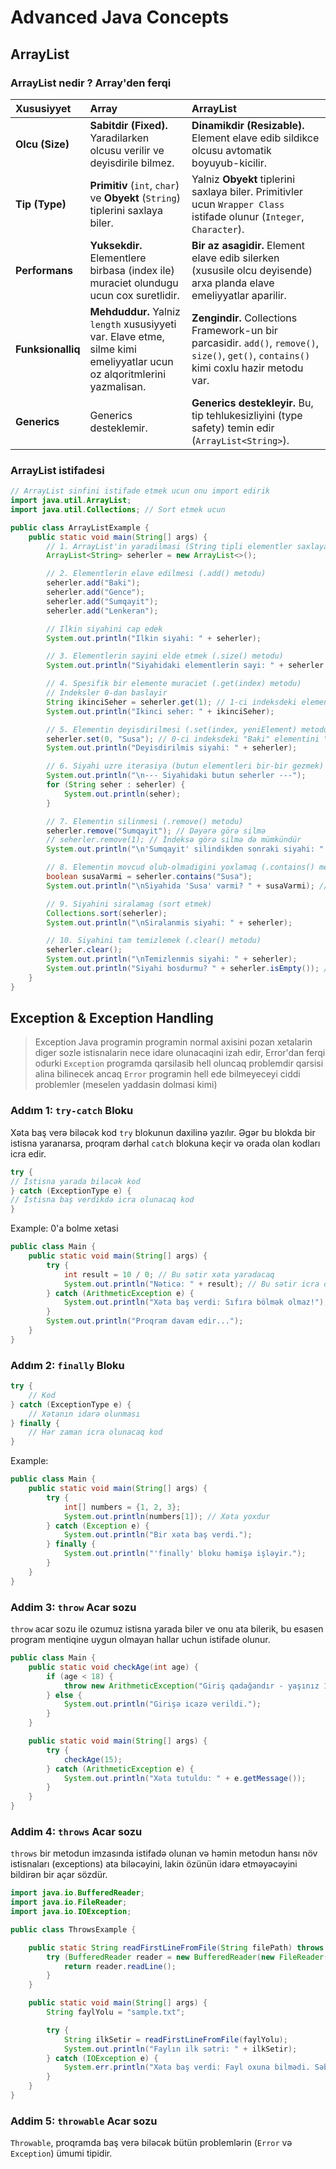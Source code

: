 # Advanced Java Concepts

## ArrayList

### ArrayList nedir ? Array'den ferqi

| Xususiyyet        | Array                                                                                                                  | ArrayList                                                                                                                                 |
| :---------------- | :--------------------------------------------------------------------------------------------------------------------- | :---------------------------------------------------------------------------------------------------------------------------------------- |
| **Olcu (Size)**   | **Sabitdir (Fixed).** Yaradilarken olcusu verilir ve deyisdirile bilmez.                                               | **Dinamikdir (Resizable).** Element elave edib sildikce olcusu avtomatik boyuyub-kicilir.                                                 |
| **Tip (Type)**    | **Primitiv** (`int`, `char`) ve **Obyekt** (`String`) tiplerini saxlaya biler.                                         | Yalniz **Obyekt** tiplerini saxlaya biler. Primitivler ucun `Wrapper Class` istifade olunur (`Integer`, `Character`).                     |
| **Performans**    | **Yuksekdir.** Elementlere birbasa (index ile) muraciet olundugu ucun cox suretlidir.                                  | **Bir az asagidir.** Element elave edib silerken (xususile olcu deyisende) arxa planda elave emeliyyatlar aparilir.                       |
| **Funksionalliq** | **Mehduddur.** Yalniz `length` xususiyyeti var. Elave etme, silme kimi emeliyyatlar ucun oz alqoritmlerini yazmalisan. | **Zengindir.** Collections Framework-un bir parcasidir. `add()`, `remove()`, `size()`, `get()`, `contains()` kimi coxlu hazir metodu var. |
| **Generics**      | Generics desteklemir.                                                                                                  | **Generics destekleyir.** Bu, tip tehlukesizliyini (type safety) temin edir (`ArrayList<String>`).                                        |

### ArrayList istifadesi

```java
// ArrayList sinfini istifade etmek ucun onu import edirik
import java.util.ArrayList;
import java.util.Collections; // Sort etmek ucun

public class ArrayListExample {
    public static void main(String[] args) {
        // 1. ArrayList'in yaradilmasi (String tipli elementler saxlayacaq)
        ArrayList<String> seherler = new ArrayList<>();

        // 2. Elementlerin elave edilmesi (.add() metodu)
        seherler.add("Baki");
        seherler.add("Gence");
        seherler.add("Sumqayit");
        seherler.add("Lenkeran");

        // Ilkin siyahini cap edek
        System.out.println("Ilkin siyahi: " + seherler);

        // 3. Elementlerin sayini elde etmek (.size() metodu)
        System.out.println("Siyahidaki elementlerin sayi: " + seherler.size());

        // 4. Spesifik bir elemente muraciet (.get(index) metodu)
        // Indeksler 0-dan baslayir
        String ikinciSeher = seherler.get(1); // 1-ci indeksdeki element (Gence)
        System.out.println("Ikinci seher: " + ikinciSeher);

        // 5. Elementin deyisdirilmesi (.set(index, yeniElement) metodu)
        seherler.set(0, "Susa"); // 0-ci indeksdeki "Baki" elementini "Susa" ile evez edir
        System.out.println("Deyisdirilmis siyahi: " + seherler);

        // 6. Siyahi uzre iterasiya (butun elementleri bir-bir gezmek)
        System.out.println("\n--- Siyahidaki butun seherler ---");
        for (String seher : seherler) {
            System.out.println(seher);
        }

        // 7. Elementin silinmesi (.remove() metodu)
        seherler.remove("Sumqayit"); // Dəyərə görə silmə
        // seherler.remove(1); // İndeksə görə silmə də mümkündür
        System.out.println("\n'Sumqayit' silindikden sonraki siyahi: " + seherler);

        // 8. Elementin movcud olub-olmadigini yoxlamaq (.contains() metodu)
        boolean susaVarmi = seherler.contains("Susa");
        System.out.println("\nSiyahida 'Susa' varmi? " + susaVarmi); // true

        // 9. Siyahini siralamag (sort etmek)
        Collections.sort(seherler);
        System.out.println("\nSiralanmis siyahi: " + seherler);

        // 10. Siyahini tam temizlemek (.clear() metodu)
        seherler.clear();
        System.out.println("\nTemizlenmis siyahi: " + seherler);
        System.out.println("Siyahi bosdurmu? " + seherler.isEmpty()); // true
    }
}
```

## Exception & Exception Handling

> Exception Java programin programin normal axisini pozan xetalarin diger sozle istisnalarin nece idare olunacaqini izah edir, Error'dan ferqi odurki `Exception` programda qarsilasib hell oluncaq problemdir qarsisi alina bilinecek ancaq `Error` programin hell ede bilmeyeceyi ciddi problemler (meselen yaddasin dolmasi kimi)

### Addım 1: `try-catch` Bloku

Xəta baş verə biləcək kod `try` blokunun daxilinə yazılır. Əgər bu blokda bir istisna yaranarsa, proqram dərhal `catch` blokuna keçir və orada olan kodları icra edir.

```Java
try {
// İstisna yarada biləcək kod
} catch (ExceptionType e) {
// İstisna baş verdikdə icra olunacaq kod
}
```

Example: 0'a bolme xetasi

```Java
public class Main {
    public static void main(String[] args) {
        try {
            int result = 10 / 0; // Bu sətir xəta yaradacaq
            System.out.println("Nəticə: " + result); // Bu sətir icra olunmayacaq
        } catch (ArithmeticException e) {
            System.out.println("Xəta baş verdi: Sıfıra bölmək olmaz!");
        }
        System.out.println("Proqram davam edir...");
    }
}
```

### Addım 2: `finally` Bloku

```Java
try {
    // Kod
} catch (ExceptionType e) {
    // Xətanın idarə olunması
} finally {
    // Hər zaman icra olunacaq kod
}
```

Example:

```Java
public class Main {
    public static void main(String[] args) {
        try {
            int[] numbers = {1, 2, 3};
            System.out.println(numbers[1]); // Xəta yoxdur
        } catch (Exception e) {
            System.out.println("Bir xəta baş verdi.");
        } finally {
            System.out.println("'finally' bloku həmişə işləyir.");
        }
    }
}
```

### Addim 3: `throw` Acar sozu

`throw` acar sozu ile ozumuz istisna yarada biler ve onu ata bilerik, bu esasen program mentiqine uygun olmayan hallar uchun istifade olunur.

```Java
public class Main {
    public static void checkAge(int age) {
        if (age < 18) {
            throw new ArithmeticException("Giriş qadağandır - yaşınız 18-dən azdır.");
        } else {
            System.out.println("Girişə icazə verildi.");
        }
    }

    public static void main(String[] args) {
        try {
            checkAge(15);
        } catch (ArithmeticException e) {
            System.out.println("Xəta tutuldu: " + e.getMessage());
        }
    }
}
```

### Addim 4: `throws` Acar sozu

`throws` bir metodun imzasında istifadə olunan və həmin metodun hansı növ istisnaları (exceptions) ata biləcəyini, lakin özünün idarə etməyəcəyini bildirən bir açar sözdür.

```Java
import java.io.BufferedReader;
import java.io.FileReader;
import java.io.IOException;

public class ThrowsExample {

    public static String readFirstLineFromFile(String filePath) throws IOException {
        try (BufferedReader reader = new BufferedReader(new FileReader(filePath))) {
            return reader.readLine();
        }
    }

    public static void main(String[] args) {
        String faylYolu = "sample.txt";

        try {
            String ilkSetir = readFirstLineFromFile(faylYolu);
            System.out.println("Faylın ilk sətri: " + ilkSetir);
        } catch (IOException e) {
            System.err.println("Xəta baş verdi: Fayl oxuna bilmədi. Səbəb: " + e.getMessage());
        }
    }
}
```

### Addim 5: `throwable` Acar sozu

`Throwable`, proqramda baş verə biləcək bütün problemlərin (`Error` və `Exception`) ümumi tipidir.